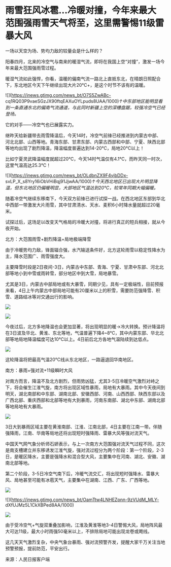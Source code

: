 # 雨雪狂风冰雹…冷暖对撞，今年来最大范围强雨雪天气将至，这里需警惕11级雷暴大风

一场以天空为场、势均力敌的较量会是什么样的？

阳春四月，北来的冷空气与南来的暖湿气流，即将在我国上空“对撞”，激发一场今年来最大范围强雨雪过程。

暖湿气流如此强悍，你看，温暖的偏南气流一路北上直抵东北，在晴朗日照配合下，东北地区今天下午继续出现大片20℃+，是这个时节不该有的温暖。

![](https://inews.gtimg.com/news_bt/O7S5ZwABc-
cq1RQ03P9vaeSGzJX90ftqEAXuOYLpuds8UAA/1000)_↑中东部地区能明显看到一条直通东北的偏南气流通道，与此同时新疆上空的深槽盘踞，较强冷空气已经登场。_

它的对手——冷空气也已展露实力。

继昨天给新疆带去雨雪降温后，今天14时，冷空气前锋已经推进到内蒙古中部、河北北部、山西等地。青海东部、甘肃东部、内蒙古西部和中部、宁夏、陕西北部等地均出现了剧烈降温，降温幅度普遍达到14-20℃，局地20℃以上！

比如宁夏灵武降温幅度就超过20℃，今天14时气温仅有4.1℃，而昨天同一时次，这里气温高达25.3℃！

![](https://inews.gtimg.com/news_bt/OLdbnZX9F4vjbDDx-
svLP_X_s8Yry16iObVHiBqj91JjwAA/1000)_↑今天西北地区已出现大片明显降温，但东北地区仍偏暖明显，大部地区气温达到20℃，较常年同期大幅偏暖。_

随着冷空气继续东移南下，今天双方前锋已进行试探一战。在西北地区东部到华北中西部一带激发大片雨雪，其中甘肃清水、天水、麦积6小时降水量就超过20毫米。

试探过后，这场足以改变天气格局的冷暖大对撞，将进行真正的短兵相接，就从今夜开始。

北方：大范围雨雪+剧烈降温+局地极端降雪

由于冷暖势均力敌，锋面辐合强，水汽输送条件好，北方这轮雨雪以稳定性降水为主，降水范围广、雨雪强度大。

主要降雪时段是2日夜间-3日，内蒙古中东部、青海、宁夏、甘肃中东部、河北北部等地小到中雪或雨转雪，部分地区中到大雪，局地暴雪。

尤其是3日，内蒙古中部局地或有大暴雪，同期少见，具有一定极端性，目前预报来看，4日上午内蒙古中部局地可能有20厘米以上的积雪，需要防范强降雪、积雪、道路结冰等对交通出行的影响。

![](https://inews.gtimg.com/news_bt/OnidY4b3fV56J2t-SPgnCi_2TDBhklNDC1K9J0Fsh_XXUAA/1000)

![](https://inews.gtimg.com/news_bt/O0doHvlJ4oXmOz7bBvRy1p4cL3fcsTelOpZt8o-us8ixcAA/1000)

今夜过后，北方多地降温也会更加显著，将出现明显的暖→冷大转换。预计降温将在3日波及华北、黄淮、东北等地，气温普遍下降4~8℃，其中内蒙东部、华北北部等地局地降温幅度可达10℃以上。4日前后北方各地气温陆续到达低点。

![](https://inews.gtimg.com/news_bt/OiVhOkrr8ZB_kTNRvyD35X7_gLKT-7coevnIViChp1vqQAA/1000)

这轮降温将把最高气温20℃线从东北地区，一路逼退回华南地区。

南方：暴雨+强对流+11级瞬时大风

对南方而言，降温不及北方剧烈，但雨势凶猛，尤其3-5日冷暖空气激烈对峙之下，将会催生江淮气旋，南方将出现区域性暴雨，局地有大暴雨。其中今天夜间到明天，湖北南部和中东部、湖南北部、安徽西部、河南、山西西部、陕西东部以及广西北部、重庆西部和北部等地有大到暴雨，河南东南部、湖北中东部、湖南北部等地局地有大暴雨。

![](https://inews.gtimg.com/news_bt/OEnKajtBE1MAtJqN4BFvgJb15Y2d495TbehLbvSgiZ5xcAA/1000)

3日大到暴雨区域主要在黄淮南部、江淮、江南北部，4日主要在江南一带。伴随强降雨，江南、华南等局地还将出现短时强降雨、雷暴大风等强对流天气。

中国天气网气象分析师石妍表示，与上一次南方大范围强对流天气过程不同，这次是南支槽建立并东移诱发江淮气旋，强对流过程分为两个阶段：第一个阶段，2-3日，是暖区降水，主要是强降水和混合型大风，主要集中在河南、湖北、安徽、湖南北部等地。

第二个阶段，3-5日冷空气南下后，冷暖气流交汇，将出现短时强降水、雷暴大风、局地甚至可能有冰雹天气，主要集中在湖南、江西、广东、广西等地。

![](https://inews.gtimg.com/news_bt/ON4Mg1OkppgPcpC9Ah6ZKd4_3ckiA2cnFYupYoY_spBcMAA/1000)

![](https://inews.gtimg.com/news_bt/OamTtw4LNHEZpnn-9zVUdM_MLY-
dXfUJMz5L1CkXBPed8AA/1000)

![](https://inews.gtimg.com/news_bt/ODB3vAfwyQsZV-4qPnvjOJ5j-v09OTcjF8hVZyfTeOYGgAA/1000)

由于受冷空气+气旋双重叠加影响，江淮及黄淮等地3-4日警惕大风，局地阵风最大可达11级，最大小时雨强50毫米以上，不排除局地可能出现龙卷或飑线。

这几天天气激烈复杂，中央气象台暴雨、强对流预警齐发，提醒大家千万关注当地预警预报，提前防范，平安出行。

来源：人民日报客户端

